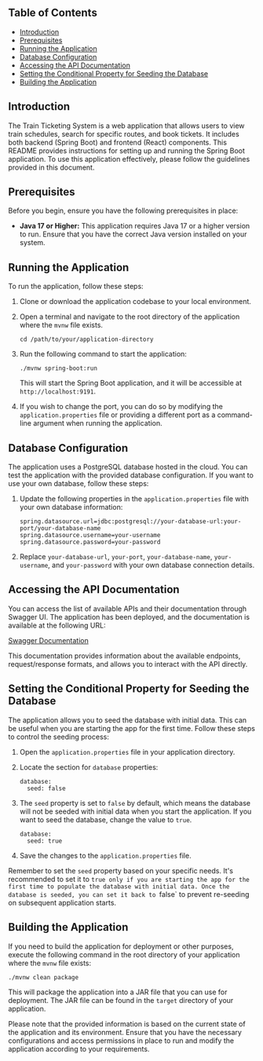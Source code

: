 ## Table of Contents
- [Introduction](#introduction)
- [Prerequisites](#prerequisites)
- [Running the Application](#running-the-application)
- [Database Configuration](#database-configuration)
- [Accessing the API Documentation](#accessing-the-api-documentation)
- [Setting the Conditional Property for Seeding the Database](#setting-the-conditional-property-for-seeding-the-database)
- [Building the Application](#building-the-application)

## Introduction
The Train Ticketing System is a web application that allows users to view train schedules, search for specific routes, and book tickets. It includes both backend (Spring Boot) and frontend (React) components.
This README provides instructions for setting up and running the Spring Boot application. To use this application effectively, please follow the guidelines provided in this document.

## Prerequisites
Before you begin, ensure you have the following prerequisites in place:

- **Java 17 or Higher:** This application requires Java 17 or a higher version to run. Ensure that you have the correct Java version installed on your system.

## Running the Application
To run the application, follow these steps:

1. Clone or download the application codebase to your local environment.
2. Open a terminal and navigate to the root directory of the application where the `mvnw` file exists.

   ```
   cd /path/to/your/application-directory
   ```

3. Run the following command to start the application:

   ```
   ./mvnw spring-boot:run
   ```

   This will start the Spring Boot application, and it will be accessible at `http://localhost:9191`.

4. If you wish to change the port, you can do so by modifying the `application.properties` file or providing a different port as a command-line argument when running the application.

## Database Configuration
The application uses a PostgreSQL database hosted in the cloud. You can test the application with the provided database configuration. If you want to use your own database, follow these steps:

1. Update the following properties in the `application.properties` file with your own database information:

   ```properties
   spring.datasource.url=jdbc:postgresql://your-database-url:your-port/your-database-name
   spring.datasource.username=your-username
   spring.datasource.password=your-password
   ```

2. Replace `your-database-url`, `your-port`, `your-database-name`, `your-username`, and `your-password` with your own database connection details.

## Accessing the API Documentation
You can access the list of available APIs and their documentation through Swagger UI. The application has been deployed, and the documentation is available at the following URL:

[Swagger Documentation](https://train-ticketing.onrender.com/swagger-ui/index.html)

This documentation provides information about the available endpoints, request/response formats, and allows you to interact with the API directly.

## Setting the Conditional Property for Seeding the Database
The application allows you to seed the database with initial data. This can be useful when you are starting the app for the first time. Follow these steps to control the seeding process:

1. Open the `application.properties` file in your application directory.
2. Locate the section for `database` properties:

   ```properties
   database:
     seed: false
   ```

3. The `seed` property is set to `false` by default, which means the database will not be seeded with initial data when you start the application. If you want to seed the database, change the value to `true`.

   ```properties
   database:
     seed: true
   ```

4. Save the changes to the `application.properties` file.

Remember to set the `seed` property based on your specific needs. It's recommended to set it to `true only if you are starting the app for the first time to populate the database with initial data. Once the database is seeded, you can set it back to `false` to prevent re-seeding on subsequent application starts.

## Building the Application
If you need to build the application for deployment or other purposes, execute the following command in the root directory of your application where the `mvnw` file exists:

```
./mvnw clean package
```

This will package the application into a JAR file that you can use for deployment. The JAR file can be found in the `target` directory of your application.

Please note that the provided information is based on the current state of the application and its environment. Ensure that you have the necessary configurations and access permissions in place to run and modify the application according to your requirements.
